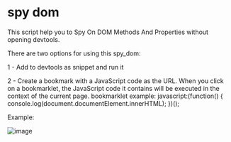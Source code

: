 # spy dom

This script help you to Spy On DOM Methods And Properties without opening devtools. 

There are two options for using this spy_dom: 

1 - Add to devtools as snippet and run it


2 - Create a bookmark with a JavaScript code as the URL. 
    When you click on a bookmarklet, the JavaScript code it contains will be executed in the context of the current page.
    bookmarklet example: javascript:(function() { console.log(document.documentElement.innerHTML); })();
    

Example: 



![image](https://user-images.githubusercontent.com/15236190/217824151-2b4b684a-d844-41ef-bbe1-2c0395399502.png)
